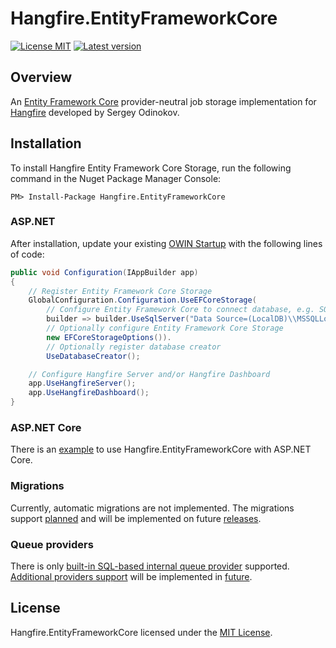 # Hangfire.EntityFrameworkCore

[![License MIT](https://img.shields.io/badge/license-MIT-blue.svg)](LICENSE)
[![Latest version](https://img.shields.io/nuget/v/Hangfire.EntityFrameworkCore.svg)](https://www.nuget.org/packages/Hangfire.EntityFrameworkCore)

## Overview

An [Entity Framework Core](https://github.com/aspnet/EntityFrameworkCore) provider-neutral job storage implementation for [Hangfire](https://www.hangfire.io) developed by Sergey Odinokov.

## Installation

To install Hangfire Entity Framework Core Storage, run the following command in the Nuget Package Manager Console:

```
PM> Install-Package Hangfire.EntityFrameworkCore
```

### ASP.NET

After installation, update your existing [OWIN Startup](https://docs.microsoft.com/en-us/aspnet/aspnet/overview/owin-and-katana/owin-startup-class-detection) with the following lines of code:

```csharp
public void Configuration(IAppBuilder app)
{
    // Register Entity Framework Core Storage
    GlobalConfiguration.Configuration.UseEFCoreStorage(
        // Configure Entity Framework Core to connect database, e.g. SQL Server
        builder => builder.UseSqlServer("Data Source=(LocalDB)\\MSSQLLocalDB;Database=Hangfire"),
        // Optionally configure Entity Framework Core Storage 
        new EFCoreStorageOptions()).
        // Optionally register database creator
        UseDatabaseCreator();

    // Configure Hangfire Server and/or Hangfire Dashboard
    app.UseHangfireServer();
    app.UseHangfireDashboard();
}
```

### ASP.NET Core

There is an [example](samples/Hangfire.EntityFrameworkCore.AspNetCore/Startup.cs) to use Hangfire.EntityFrameworkCore with ASP.NET Core.

### Migrations

Currently, automatic migrations are not implemented. The migrations support [planned](https://github.com/sergezhigunov/Hangfire.EntityFrameworkCore/issues/1) and will be implemented on future [releases](https://github.com/sergezhigunov/Hangfire.EntityFrameworkCore/milestone/1).

### Queue providers

There is only [built-in SQL-based internal queue provider](src/Hangfire.EntityFrameworkCore/EFCoreJobQueueProvider.cs) supported. [Additional providers support](https://github.com/sergezhigunov/Hangfire.EntityFrameworkCore/issues/2) will be implemented in [future](https://github.com/sergezhigunov/Hangfire.EntityFrameworkCore/milestone/1).

## License

Hangfire.EntityFrameworkCore licensed under the [MIT License](https://raw.githubusercontent.com/sergezhigunov/Hangfire.EntityFrameworkCore/master/LICENSE).
